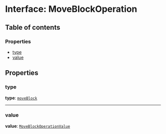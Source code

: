 # Interface: MoveBlockOperation

## Table of contents

### Properties

* [type](/auto-docs/editor/interfaces/MoveBlockOperation.md#type)
* [value](/auto-docs/editor/interfaces/MoveBlockOperation.md#value)

## Properties

### type

**type**: [`moveBlock`](/auto-docs/editor/enums/OperationType.md#moveblock)

***

### value

**value**: [`MoveBlockOperationValue`](/auto-docs/editor/types/MoveBlockOperationValue.md)
